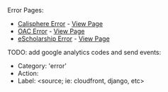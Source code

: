 Error Pages: 
- [Calisphere Error](/Calisphere-5xx.html) - [View Page](https://amywieliczka.github.io/psc-errors/Calisphere-5xx.html)
- [OAC Error](/OAC-5xx.html) - [View Page](https://amywieliczka.github.io/psc-errors/OAC-5xx.html)
- [eScholarship Error](/eScholarship-5xx.html) - [View Page](https://amywieliczka.github.io/psc-errors/eScholarship-5xx.html)

TODO: add google analytics codes and send events:
- Category: 'error' 
- Action: <error code>
- Label: <source; ie: cloudfront, django, etc>
